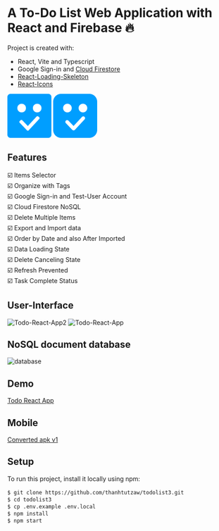 <h1>A To-Do List Web Application with React and Firebase 🔥</h1>

Project is created with:
* React, Vite and Typescript
* Google Sign-in and [Cloud Firestore](https://github.com/thanhtutzaw/todolist3/blob/main/README.md#nosql-document-database)
* [React-Loading-Skeleton](https://www.npmjs.com/package/react-loading-skeleton)
* [React-Icons](https://www.npmjs.com/package/react-icons)

<img src="public/assets/logo512.svg" width="100" height="100" alt="logo512" title="logo512" /> <img src="public/assets/logo.svg" width="100" height="100" alt="logo" title="logo" />

## Features
:ballot_box_with_check:	Items Selector\
:ballot_box_with_check:	Organize with Tags\
:ballot_box_with_check:	Google Sign-in and Test-User Account\
:ballot_box_with_check:	Cloud Firestore NoSQL\
:ballot_box_with_check:	Delete Multiple Items\
:ballot_box_with_check:	Export and Import data\
:ballot_box_with_check:	Order by Date and also After Imported\
:ballot_box_with_check:	Data Loading State\
:ballot_box_with_check:	Delete Canceling State\
:ballot_box_with_check:	Refresh Prevented\
:ballot_box_with_check:	Task Complete Status

## User-Interface
![Todo-React-App2](https://user-images.githubusercontent.com/71011043/235667990-ea94ea1b-30d0-4c8f-8cd6-448c16d8b1ff.png)
![Todo-React-App](https://github.com/thanhtutzaw/todolist3/assets/71011043/bbb5febf-d64a-4a3a-9505-e517c14cdaac)




## NoSQL document database
![database](https://user-images.githubusercontent.com/71011043/201272064-33d7e78e-ff79-49e1-9cfc-d7b6965cf386.png)

## Demo
[Todo React App](https://todolistzee3.netlify.app)
## Mobile
[Converted apk v1](https://drive.google.com/drive/folders/1bl4e6mg2v8FKn_CPRTDHl7bN8VMUPArO?usp=sharing)

## Setup
To run this project, install it locally using npm:

```
$ git clone https://github.com/thanhtutzaw/todolist3.git
$ cd todolist3
$ cp .env.example .env.local
$ npm install
$ npm start
```
